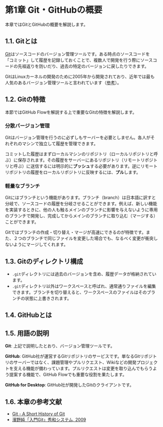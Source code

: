 # 第1章 Git・GitHubの概要

本章ではGitとGitHubの概要を解説します。

## 1.1. Gitとは

[Git](https://git-scm.com/)はソースコードのバージョン管理ツールです。ある時点のソースコードを「コミット」して履歴を記録しておくことで、複数人で開発を行う際にソースコードの先祖返りを防いだり、過去の特定のバージョンに戻したりできます。

GitはLinuxカーネルの開発のために2005年から開発されており、近年では最も人気のあるバージョン管理ツールと言われています（[参考](https://rhodecode.com/insights/version-control-systems-2016)）。

## 1.2. Gitの特徴

本節ではGitHub Flowを解説する上で重要なGitの特徴を解説します。

### 分散バージョン管理

Gitはバージョン管理を行うのに必ずしもサーバーを必要としません。各人がそれぞれのマシンで独立して履歴を管理できます。

コミットした履歴はまずローカルマシンのリポジトリ（ローカルリポジトリと呼ぶ）に保存されます。その履歴をサーバーにあるリポジトリ（リモートリポジトリと呼ぶ）に送信するには明示的に**プッシュ**する必要があります。逆にリモートリポジトリの履歴をローカルリポジトリに反映するには、**プル**します。

### 軽量なブランチ

Gitにはブランチという機能があります。ブランチ（branch）は日本語に訳すと分岐で、ソースコードの履歴を分岐させることができます。例えば、新しい機能を実装するときに、他の人も触るメインのブランチに影響を与えないように専用のブランチで開発し、完成してからメインのブランチに取り込む（マージする）ことができます。

Gitではブランチの作成・切り替え・マージが高速にできるのが特徴です。また、２つのブランチで同じファイルを変更した場合でも、なるべく変更が衝突しないようにマージしてくれます。

## 1.3. Gitのディレクトリ構成

* `.git`ディレクトリには過去のバージョンを含め、履歴データが格納されています。
* `.git`ディレクトリ以外はワークスペースと呼ばれ、通常通りファイルを編集できます。ブランチを切り替えると、ワークスペースのファイルはそのブランチの状態に上書きされます。

## 1.4. GitHubとは

## 1.5. 用語の説明

**Git**: 上記で説明したとおり、バージョン管理ツールです。

**GitHub**: GitHub社が運営するGitリポジトリのサービスです。単なるGitリポジトリのサーバーではなく、課題管理やプルリクエスト、Wikiなどの開発プロジェクトを支える機能が備わっています。プルリクエストは変更を取り込んでもらうよう提案する機能で、GitHub Flowでも重要な役割を果たします。

**GitHub for Desktop**: GitHub社が開発したGitのクライアントです。

## 1.6. 本章の参考文献

* [Git - A Short History of Git](https://git-scm.com/book/en/v2/Getting-Started-A-Short-History-of-Git)
* [濱野純「入門Git」秀和システム, 2009](http://www.shuwasystem.co.jp/products/7980html/2380.html)



